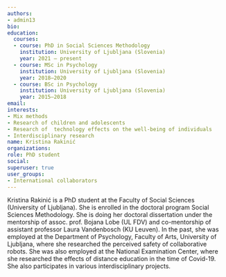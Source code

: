 ```yaml
---
authors:
- admin13
bio: 
education:
  courses:
  - course: PhD in Social Sciences Methodology
    institution: University of Ljubljana (Slovenia)
    year: 2021 – present
  - course: MSc in Psychology
    institution: University of Ljubljana (Slovenia)
    year: 2018–2020
  - course: BSc in Psychology
    institution: University of Ljubljana (Slovenia)
    year: 2015–2018
email:
interests:
- Mix methods
- Research of children and adolescents
- Research of  technology effects on the well-being of individuals
- Interdisciplinary research
name: Kristina Rakinić 
organizations:
role: PhD student
social:
superuser: true
user_groups:
- International collaborators
---
```


Kristina Rakinić is a PhD student at the Faculty of Social Sciences (University of Ljubljana). She is enrolled in the doctoral program Social Sciences Methodology. She is doing her doctoral dissertation under the mentorship of assoc. prof. Bojana Lobe (UL FDV) and co-mentorship of assistant professor Laura Vandenbosch (KU Leuven). In the past, she was employed at the Department of Psychology, Faculty of Arts, University of Ljubljana, where she researched the perceived safety of collaborative robots. She was also employed at the National Examination Center, where she researched the effects of distance education in the time of Covid-19. She also participates in various interdisciplinary projects.
